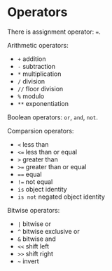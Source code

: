 # Operators

There is assignment operator: `=`.

Arithmetic operators:
- `+` addition
- `-` subtraction
- `*` multiplication
- `/` division
- `//` floor division
- `%` modulo
- `**` exponentiation

Boolean operators: `or`, `and`, `not`.

Comparsion operators:
- `<` less than
- `<=` less than or equal
- `>` greater than
- `>=` greater than or equal
- `==` equal
- `!=` not equal
- `is` object identity
- `is not` negated object identity

Bitwise operators:
- `|` bitwise or
- `^` bitwise exclusive or
- `&` bitwise and
- `<<` shift left
- `>>` shift right
- `~` invert
